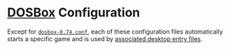 # [DOSBox][1] Configuration

Except for [`dosbox-0.74.conf`][2], each of these configuration files automatically starts
a specific game and is used by [associated desktop entry files][3].

[1]: https://en.wikipedia.org/wiki/DOSBox
[2]: dosbox-0.74.conf
[3]: /home/local/share/applications/
[4]: https://dosbox.com/wiki/Dosbox.conf#Recommendations

<!-- vim: set tw=90 sts=-1 sw=4 et spell: -->
